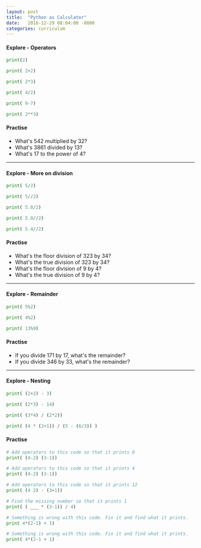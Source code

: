 ```yaml
---
layout: post
title:  "Python as Calculator"
date:   2016-12-29 08:04:00 -0800
categories: curriculum
---
```


#### Explore - Operators

```python
print(2)
```

```python
print( 2+2)
```


```python
print( 2*3)
```


```python
print( 4/2)
```

```python
print( 9-7)
```

```python
print( 2**3)
```



#### Practise

* What's 542 multiplied by 32?
* What's 3861 divided by 13?
* What's 17 to the power of 4?



---



#### Explore - More on division

```python
print( 5/2)
```


```python
print( 5//2)
```


```python
print( 5.0/2)
```


```python
print( 5.0//2)
```


```python
print( 5.4//2)
```



#### Practise

* What's the floor division of 323 by 34?
* What's the true division of 323 by 34?
* What's the floor division of 9 by 4?
* What's the true division of 9 by 4?



---



#### Explore - Remainder

```python
print( 5%2)
```

```python
print( 4%2)
```

```python
print( 13%9)
```



#### Practise

* If you divide 171 by 17, what's the remainder?
* If you divide 346 by 33, what's the remainder?



---



#### Explore - Nesting

```python
print( (2+2) - 3)
```

```python
print( (2*3) - 14)
```

```python
print( (3*4) / (2*2))
```

```python
print( (4 * (2+1)) / (5 - (6/3)) )
```



#### Practise

```python
# Add operators to this code so that it prints 0
print( (4-2) (3-1))
```

```python
# Add operators to this code so that it prints 4
print( (4-2) (3-1))
```

```python
# Add operators to this code so that it prints 12
print( (4 2) - (3+1))
```

```python
# Find the missing number so that it prints 1
print( ( ___ * (3-1)) / 4)
```

```python
# Something is wrong with this code. Fix it and find what it prints.
print 4*(2-1) + 1)
```

```python
# Something is wrong with this code. Fix it and find what it prints.
print( 4*(2-1 + 1)
```

